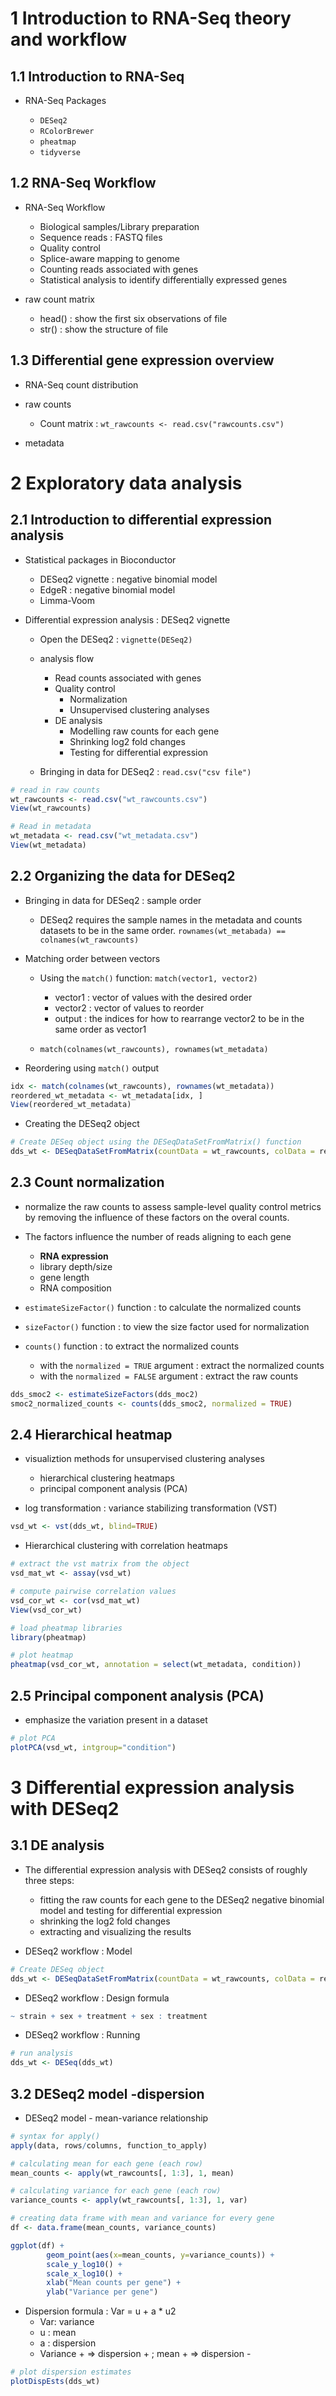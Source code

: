 # 1 Introduction to RNA-Seq theory and workflow

## 1.1 Introduction to RNA-Seq

* RNA-Seq Packages

    * `DESeq2`
    * `RColorBrewer`
    * `pheatmap`
    * `tidyverse`

## 1.2 RNA-Seq Workflow

* RNA-Seq Workflow

    * Biological samples/Library preparation
    * Sequence reads : FASTQ files
    * Quality control
    * Splice-aware mapping to genome
    * Counting reads associated with genes
    * Statistical analysis to identify differentially expressed genes

* raw count matrix

    * head() : show the first six observations of file
    * str() : show the structure of file

## 1.3 Differential gene expression overview

* RNA-Seq count distribution

* raw counts
    * Count matrix : ```wt_rawcounts <- read.csv("rawcounts.csv")```

* metadata

# 2 Exploratory data analysis

## 2.1 Introduction to differential expression analysis

* Statistical packages in Bioconductor
    * DESeq2 vignette : negative binomial model
    * EdgeR : negative binomial model
    * Limma-Voom

* Differential expression analysis : DESeq2 vignette

    * Open the DESeq2 : `vignette(DESeq2)`

    * analysis flow
        * Read counts associated with genes
        * Quality control
            * Normalization
            * Unsupervised clustering analyses
        * DE analysis
            * Modelling raw counts for each gene
            * Shrinking log2 fold changes
            * Testing for differential expression

    * Bringing in data for DESeq2 : `read.csv("csv file")`

```R
# read in raw counts
wt_rawcounts <- read.csv("wt_rawcounts.csv")
View(wt_rawcounts)
```
```R
# Read in metadata
wt_metadata <- read.csv("wt_metadata.csv")
View(wt_metadata)
```

## 2.2 Organizing the data for DESeq2

* Bringing in data for DESeq2 : sample order

    * DESeq2 requires the sample names in the metadata and counts datasets to be in the same order.  `rownames(wt_metabada) == colnames(wt_rawcounts)`

* Matching order between vectors

    * Using the `match()` function: `match(vector1, vector2)`
        * vector1 : vector of values with the desired order
        * vector2 : vector of values to reorder
        * output : the indices for how to rearrange vector2 to be in the same order as vector1

    * `match(colnames(wt_rawcounts), rownames(wt_metadata)`

* Reordering using `match()` output

```R
idx <- match(colnames(wt_rawcounts), rownames(wt_metadata))
reordered_wt_metadata <- wt_metadata[idx, ]
View(reordered_wt_metadata)
```

* Creating the DESeq2 object

```R
# Create DESeq object using the DESeqDataSetFromMatrix() function
dds_wt <- DESeqDataSetFromMatrix(countData = wt_rawcounts, colData = reordered_wt_metadata, design = ~ condition)
```

## 2.3 Count normalization

* normalize the raw counts to assess sample-level quality control metrics by removing the influence of these factors on the overal counts.

* The factors influence the number of reads aligning to each gene

    * **RNA expression**
    * library depth/size
    * gene length
    * RNA composition

* `estimateSizeFactor()` function : to calculate the normalized counts

* `sizeFactor()` function : to view the size factor used for normalization

* `counts()` function : to extract the normalized counts
    * with the `normalized = TRUE` argument : extract the normalized counts
    * with the `normalized = FALSE` argument : extract the raw counts

```R
dds_smoc2 <- estimateSizeFactors(dds_moc2)
smoc2_normalized_counts <- counts(dds_smoc2, normalized = TRUE)
```

## 2.4 Hierarchical heatmap

* visualiztion methods for unsupervised clustering analyses
    * hierarchical clustering heatmaps
    * principal component analysis (PCA)

* log transformation : variance stabilizing transformation (VST)

```R
vsd_wt <- vst(dds_wt, blind=TRUE)
```

* Hierarchical clustering with correlation heatmaps

```R
# extract the vst matrix from the object
vsd_mat_wt <- assay(vsd_wt)

# compute pairwise correlation values
vsd_cor_wt <- cor(vsd_mat_wt)
View(vsd_cor_wt)

# load pheatmap libraries
library(pheatmap)

# plot heatmap
pheatmap(vsd_cor_wt, annotation = select(wt_metadata, condition))
```

## 2.5 Principal component analysis (PCA)

* emphasize the variation present in a dataset

```R
# plot PCA
plotPCA(vsd_wt, intgroup="condition")
``` 

# 3 Differential expression analysis with DESeq2

## 3.1 DE analysis

* The differential expression analysis with DESeq2 consists of roughly three steps:

    * fitting the raw counts for each gene to the DESeq2 negative binomial model and testing for differential expression
    * shrinking the log2 fold changes
    * extracting and visualizing the results

* DESeq2 workflow : Model

```R
# Create DESeq object
dds_wt <- DESeqDataSetFromMatrix(countData = wt_rawcounts, colData = reordered_wt_metadata, design = ~ condition)
```

* DESeq2 workflow : Design formula

```R
~ strain + sex + treatment + sex : treatment
```

* DESeq2 workflow : Running

```R
# run analysis
dds_wt <- DESeq(dds_wt)
```

## 3.2 DESeq2 model -dispersion

* DESeq2 model - mean-variance relationship

```R
# syntax for apply()
apply(data, rows/columns, function_to_apply)

# calculating mean for each gene (each row)
mean_counts <- apply(wt_rawcounts[, 1:3], 1, mean)

# calculating variance for each gene (each row)
variance_counts <- apply(wt_rawcounts[, 1:3], 1, var)

# creating data frame with mean and variance for every gene
df <- data.frame(mean_counts, variance_counts)

ggplot(df) + 
        geom_point(aes(x=mean_counts, y=variance_counts)) +
        scale_y_log10() +
        scale_x_log10() +
        xlab("Mean counts per gene") +
        ylab("Variance per gene")
```

* Dispersion formula : Var = u + a * u2
    * Var: variance
    * u : mean
    * a : dispersion
    * Variance + => dispersion +  ; mean + => dispersion -

```R
# plot dispersion estimates
plotDispEsts(dds_wt)
```

























